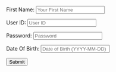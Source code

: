 
<html lang="en">
<head>
<script>
    //import { uri, options } from '{{site.baseurl}}/assets/js/api/config.js';
    function signUp_user() {
        const enteredName = document.getElementById("name").value;
        const enteredUid = document.getElementById("uid").value;
        const enteredPassword = document.getElementById("password").value;
        const enteredDOB = document.getElementById("dob").value;
        console.log("Name = " + enteredName)
        console.log("Uid = " + enteredUid)
        console.log("Password = " + enteredPassword)
        console.log("dob = " + enteredDOB)
        const signupHeaders = new Headers();
      signupHeaders.set('111', '222');
      signupHeaders.set("Accept", "*/*");
      signupHeaders.set("Accept-Language", "en-US,en;q=0.9");
      signupHeaders.set("Content-Type", "application/json");
        signUp_api(enteredName, enteredUid, enteredPassword, enteredDOB)
      }
    function signUp_api(name, uid, pw, dob){
      let signupHeaders = new Headers();
      signupHeaders.append('111', '222');
      signupHeaders.append("Accept", "*/*");
      signupHeaders.append("Accept-Language", "en-US,en;q=0.9");
      signupHeaders.append("Content-Type", "application/json");
      var raw = JSON.stringify({
          "name" : name,
          "uid": uid,
          "password": pw,
          "dob": dob
        });
      var requestOptions = {
          method: 'POST',
          headers: signupHeaders,
          body: raw,
          redirect: 'follow'
        };
      fetch("", requestOptions)
          .then(response => {
            if (response.ok) {
                console.log("Successfully Signed Up");
                alert("Account has been created. You will be directed to login page shortly.");
                window.location.href = "LOG IN PAGE"
              } else {
                console.error("Sign Up Failed");
                // You can handle failed login attempts here
                const errorMessageDiv = document.getElementById('errorMessage');
                errorMessageDiv.innerHTML = '<label style="color: red;">User Sign Up Failed</label>';
              }
          })
          .then(result => {
            console.log(result);
            })
          .catch(error => console.log('error', error));
      //return response
    }
  </script>
  <meta charset="UTF-8">
  <meta name="viewport" content="width=device-width, initial-scale=1.0">
  <title>Login Page</title>
  <link rel="stylesheet" href="styles.css">
</head>
<body>
    <div class="container">
    <form action="javascript:signUp_user()">
    <p><label for="Name">First Name:</label>
     <input type="text" id="name" placeholder="Your First Name" />
    </p>
    <p><label for="uid">User ID:</label>
    <input type="text" id="uid" placeholder="User ID" />
    </p>
    <p><label for="password">Password:</label>
    <input type="password" id="password" placeholder="Password" />
    </p>
    <p><label for="dob">Date Of Birth:</label>
    <input type="text" id="dob" placeholder="Date of Birth (YYYY-MM-DD)" />
    </p>
    <button class="button-spacing">Submit</button>
    </form>
  </div>
</body>
</html>
